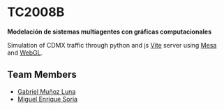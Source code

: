 # TC2008B
**Modelación de sistemas multiagentes con gráficas computacionales**

Simulation of CDMX traffic through python and js [Vite](https://guthib.com) server using [Mesa](https://mesa.readthedocs.io) and [WebGL](https://idk.com).

## Team Members

- [Gabriel Muñoz Luna](https://github.com/Toootiz)
- [Miguel Enrique Soria](https://github.com/mesc2004)
